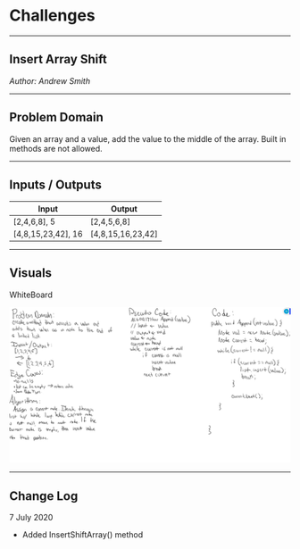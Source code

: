 # Challenges
---


## Insert Array Shift

*Author: Andrew Smith*

---

## Problem Domain

Given an array and a value, add the value to the middle of the array. Built in methods are not allowed.

---

## Inputs / Outputs

| Input              | Output            |
| ------------------ | ----------------- |
| [2,4,6,8], 5       | [2,4,5,6,8]       |
| [4,8,15,23,42], 16 | [4,8,15,16,23,42] |

---

## Visuals

WhiteBoard

![array-shift code](../../assets/linkedListWB.jpg)

---

## Change Log

7 July 2020
  * Added InsertShiftArray() method
